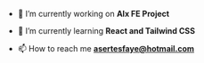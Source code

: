 - 🔭 I’m currently working on **Alx FE Project**

- 🌱 I’m currently learning **React and Tailwind CSS**

- 📫 How to reach me **asertesfaye@hotmail.com**

